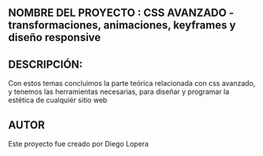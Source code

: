 ## NOMBRE DEL PROYECTO : CSS AVANZADO - transformaciones, animaciones, keyframes y diseño responsive

## DESCRIPCIÓN:

Con estos temas concluimos la parte teórica relacionada con css avanzado, y tenemos las herramientas necesarias, para diseñar y programar la estética de cualquiér sitio web

## AUTOR
Este proyecto fue creado por Diego Lopera 